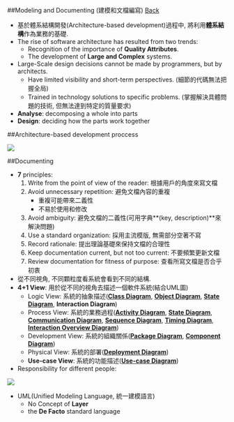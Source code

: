 ##Modeling and Documenting (建模和文檔編寫) [Back](./../Architecture.md)
- 基於體系結構開發(Architecture-based development)過程中, 將利用**體系結構**作為業務的基礎.
- The rise of software architecture has resulted from two trends:
	- Recognition of the importance of **Quality Attributes**.
	- The development of **Large and Complex** systems.
- Large-Scale design decisions cannot be made by programmers, but by architects.
	- Have limited visibility and short-term perspectives. (細節的代碼無法把握全局)
	- Trained in technology solutions to specific problems. (掌握解決具體問題的技術, 但無法達到特定的質量要求)
- **Analyse**: decomposing a whole into parts
- **Design**: deciding how the parts work together

##Architecture-based development proccess

<img src="./Documenting_proccess.png">

##Documenting

- **7** principles:
	1. Write from the point of view of the reader: 根據用戶的角度來寫文檔
	2. Avoid unnecessary repetition: 避免文檔內容的重複
		- 重複可能帶來二義性
		- 不易於使用和修改
	3. Avoid ambiguity: 避免文檔的二義性(可用字典**(key, description)**來解決問題)
	4. Use a standard organization: 採用主流模版, 無需部分空著不寫
	5. Record rationale: 提出理論基礎來保持文檔的合理性
	6. Keep documentation current, but not too current: 不要頻繁更新文檔
	7. Review documentation for fitness of purpose: 查看所寫文檔是否合乎初衷
- 從不同視角, 不同顆粒度看系統會看到不同的結構.
- **4+1 View**: 用於從不同的視角去描述一個軟件系統(結合UML圖)
	- Logic View: 系統的抽象描述([**Class Diagram**](./class/class.md), [**Object Diagram**](./object/object.md), [**State Diagram**](./state/state.md), **Interaction Diagram**)
	- Process View: 系統的業務過程([**Activity Diagram**](./activity/activity.md), [**State Diagram**](./state/state.md), [**Communication Diagram**](./communication/communication.md), [**Sequence Diagram**](./sequence/sequence.md), [**Timing Diagram**](./timing/timing.md), [**Interaction Overview Diagram**](./interaction/interaction.md))
	- Development View: 系統的組織關係([**Package Diagram**](./package/package.md), [**Component Diagram**](./component/component.md))
	- Physical View: 系統的部署([**Deployment Diagram**](./deployment/deployment.md))
	- **Use-case View**: 系統的功能描述([**Use-case Diagram**](./usecase/usecase.md))
- Responsibility for different people:

<img src="./responsibility.png">

- UML(Unified Modeling Language, 統一建模語言)
	- No Concept of **Layer**
	- the **De Facto** standard language
